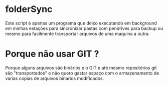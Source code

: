 # folderSync

  Este script é apenas um programa que deixo executando em background em minhas estações para sincronizar pastas com pendrives para backup ou mesmo para facilmente transportar arquivos de uma maquina a outra.

# Porque não usar GIT ? 

  Porque alguns arquivos são binários e o GIT e até mesmo repositórios git são "transportados" e não quero gastar espaço com o armazenamento de varias copias de arquivos binarios modificados. 

